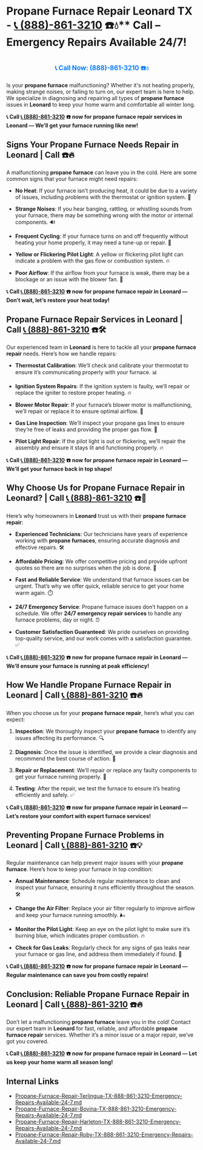 # Propane Furnace Repair Leonard TX - [📞 (888)-861-3210](https://plumbing-texas-3210.netlify.app) ☎️💧** Call – Emergency Repairs Available 24/7!
# 

<p align="center" style="font-size: 1.2em; font-weight: bold; margin: 20px 0;">
  <a href="https://plumbing-texas-3210.netlify.app" target="_blank" style="color: #007BFF; text-decoration: none;">📞 Call Now: (888)-861-3210 ☎️💧</a>
</p>

Is your **propane furnace** malfunctioning? Whether it's not heating properly, making strange noises, or failing to turn on, our expert team is here to help. We specialize in diagnosing and repairing all types of **propane furnace** issues in **Leonard** to keep your home warm and comfortable all winter long.

**📞 Call [📞 (888)-861-3210](https://plumbing-texas-3210.netlify.app) ☎️ now for **propane furnace repair** services in Leonard — We’ll get your furnace running like new!**

## **Signs Your Propane Furnace Needs Repair in Leonard | Call  ☎️🔥**

A malfunctioning **propane furnace** can leave you in the cold. Here are some common signs that your furnace might need repairs:

- **No Heat**: If your furnace isn’t producing heat, it could be due to a variety of issues, including problems with the thermostat or ignition system. 🥶

- **Strange Noises**: If you hear banging, rattling, or whistling sounds from your furnace, there may be something wrong with the motor or internal components. 🔊

- **Frequent Cycling**: If your furnace turns on and off frequently without heating your home properly, it may need a tune-up or repair. 🔄

- **Yellow or Flickering Pilot Light**: A yellow or flickering pilot light can indicate a problem with the gas flow or combustion system. 🔥

- **Poor Airflow**: If the airflow from your furnace is weak, there may be a blockage or an issue with the blower fan. 💨

**📞 Call [📞 (888)-861-3210](https://plumbing-texas-3210.netlify.app) ☎️ now for **propane furnace repair** in Leonard — Don’t wait, let’s restore your heat today!**

## **Propane Furnace Repair Services in Leonard | Call [📞 (888)-861-3210](https://plumbing-texas-3210.netlify.app) ☎️🛠️**

Our experienced team in **Leonard** is here to tackle all your **propane furnace repair** needs. Here’s how we handle repairs:

- **Thermostat Calibration**: We’ll check and calibrate your thermostat to ensure it’s communicating properly with your furnace. 📊

- **Ignition System Repairs**: If the ignition system is faulty, we’ll repair or replace the igniter to restore proper heating. 🔥

- **Blower Motor Repair**: If your furnace’s blower motor is malfunctioning, we’ll repair or replace it to ensure optimal airflow. 💨

- **Gas Line Inspection**: We’ll inspect your propane gas lines to ensure they’re free of leaks and providing the proper gas flow. 🔧

- **Pilot Light Repair**: If the pilot light is out or flickering, we’ll repair the assembly and ensure it stays lit and functioning properly. 🔥

**📞 Call [📞 (888)-861-3210](https://plumbing-texas-3210.netlify.app) ☎️ now for **propane furnace repair** in Leonard — We’ll get your furnace back in top shape!**

## **Why Choose Us for Propane Furnace Repair in Leonard? | Call [📞 (888)-861-3210](https://plumbing-texas-3210.netlify.app) ☎️🌟**

Here’s why homeowners in **Leonard** trust us with their **propane furnace repair**:

- **Experienced Technicians**: Our technicians have years of experience working with **propane furnaces**, ensuring accurate diagnosis and effective repairs. 🛠️

- **Affordable Pricing**: We offer competitive pricing and provide upfront quotes so there are no surprises when the job is done. 💸

- **Fast and Reliable Service**: We understand that furnace issues can be urgent. That’s why we offer quick, reliable service to get your home warm again. ⏱️

- **24/7 Emergency Service**: Propane furnace issues don’t happen on a schedule. We offer **24/7 emergency repair services** to handle any furnace problems, day or night. ⏰

- **Customer Satisfaction Guaranteed**: We pride ourselves on providing top-quality service, and our work comes with a satisfaction guarantee. ✅

**📞 Call [📞 (888)-861-3210](https://plumbing-texas-3210.netlify.app) ☎️ now for **propane furnace repair** in Leonard — We’ll ensure your furnace is running at peak efficiency!**

## **How We Handle Propane Furnace Repair in Leonard | Call [📞 (888)-861-3210](https://plumbing-texas-3210.netlify.app) ☎️🔥**

When you choose us for your **propane furnace repair**, here’s what you can expect:

1. **Inspection**: We thoroughly inspect your **propane furnace** to identify any issues affecting its performance. 🔍

2. **Diagnosis**: Once the issue is identified, we provide a clear diagnosis and recommend the best course of action. 📝

3. **Repair or Replacement**: We’ll repair or replace any faulty components to get your furnace running properly. 🔧

4. **Testing**: After the repair, we test the furnace to ensure it’s heating efficiently and safely. ✅

**📞 Call [📞 (888)-861-3210](https://plumbing-texas-3210.netlify.app) ☎️ now for **propane furnace repair** in Leonard — Let’s restore your comfort with expert furnace services!**

## **Preventing Propane Furnace Problems in Leonard | Call [📞 (888)-861-3210](https://plumbing-texas-3210.netlify.app) ☎️💡**

Regular maintenance can help prevent major issues with your **propane furnace**. Here’s how to keep your furnace in top condition:

- **Annual Maintenance**: Schedule regular maintenance to clean and inspect your furnace, ensuring it runs efficiently throughout the season. 🛠️

- **Change the Air Filter**: Replace your air filter regularly to improve airflow and keep your furnace running smoothly. 🌬️

- **Monitor the Pilot Light**: Keep an eye on the pilot light to make sure it’s burning blue, which indicates proper combustion. 🔥

- **Check for Gas Leaks**: Regularly check for any signs of gas leaks near your furnace or gas line, and address them immediately if found. 💨

**📞 Call [📞 (888)-861-3210](https://plumbing-texas-3210.netlify.app) ☎️ now for **propane furnace repair** in Leonard — Regular maintenance can save you from costly repairs!**

## **Conclusion: Reliable Propane Furnace Repair in Leonard | Call [📞 (888)-861-3210](https://plumbing-texas-3210.netlify.app) ☎️🔥**

Don’t let a malfunctioning **propane furnace** leave you in the cold! Contact our expert team in **Leonard** for fast, reliable, and affordable **propane furnace repair** services. Whether it’s a minor issue or a major repair, we’ve got you covered.

**📞 Call [📞 (888)-861-3210](https://plumbing-texas-3210.netlify.app) ☎️ now for **propane furnace repair** in Leonard — Let us keep your home warm all season long!**


## Internal Links
- [Propane-Furnace-Repair-Terlingua-TX-888-861-3210-Emergency-Repairs-Available-24-7.md](https://github.com/allyoucaneatsushiin/plumbing-texas/blob/main/Propane-Furnace-Repair-Terlingua-TX-888-861-3210-Emergency-Repairs-Available-24-7.md)
- [Propane-Furnace-Repair-Bovina-TX-888-861-3210-Emergency-Repairs-Available-24-7.md](https://github.com/allyoucaneatsushiin/plumbing-texas/blob/main/Propane-Furnace-Repair-Bovina-TX-888-861-3210-Emergency-Repairs-Available-24-7.md)
- [Propane-Furnace-Repair-Harleton-TX-888-861-3210-Emergency-Repairs-Available-24-7.md](https://github.com/allyoucaneatsushiin/plumbing-texas/blob/main/Propane-Furnace-Repair-Harleton-TX-888-861-3210-Emergency-Repairs-Available-24-7.md)
- [Propane-Furnace-Repair-Roby-TX-888-861-3210-Emergency-Repairs-Available-24-7.md](https://github.com/allyoucaneatsushiin/plumbing-texas/blob/main/Propane-Furnace-Repair-Roby-TX-888-861-3210-Emergency-Repairs-Available-24-7.md)
